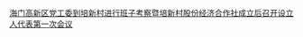   
[海门高新区党工委到培新村进行班子考察暨培新村股份经济合作社成立后召开设立人代表第一次会议](http://www.dianyue.me/archives/678/6x7u0s0yh4gjwm1b/)
